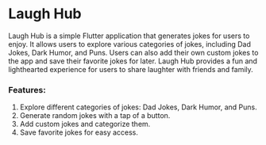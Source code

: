# Laugh Hub
Laugh Hub is a simple Flutter application that generates jokes for users to enjoy. It allows users to explore various categories of jokes, including Dad Jokes, Dark Humor, and Puns. Users can also add their own custom jokes to the app and save their favorite jokes for later. Laugh Hub provides a fun and lighthearted experience for users to share laughter with friends and family.

### Features:

1. Explore different categories of jokes: Dad Jokes, Dark Humor, and Puns.
2. Generate random jokes with a tap of a button.
3. Add custom jokes and categorize them.
4. Save favorite jokes for easy access.
